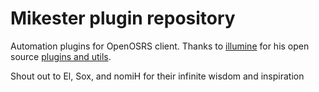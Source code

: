 # Mikester plugin repository

Automation plugins for OpenOSRS client. Thanks to [illumine](https://github.com/illumineawake/) for his open source [plugins and utils](https://github.com/illumineawake/illu-plugins/).

Shout out to El, Sox, and nomiH for their infinite wisdom and inspiration

